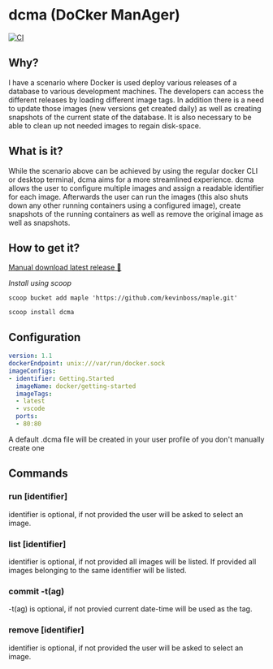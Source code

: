# dcma (DoCker ManAger)

[![CI](https://github.com/kevinboss/dcma/actions/workflows/ci.yaml/badge.svg?event=push)](https://github.com/kevinboss/dcma/actions/workflows/ci.yaml)

## Why?

I have a scenario where Docker is used deploy various releases of a database to various development machines. The developers can access the different releases by loading different image tags.
In addition there is a need to update those images (new versions get created daily) as well as creating snapshots of the current state of the database.
It is also necessary to be able to clean up not needed images to regain disk-space.

## What is it?

While the scenario above can be achieved by using the regular docker CLI or desktop terminal, dcma aims for a more streamlined experience. dcma allows the user to configure multiple images and assign a readable identifier for each image.
Afterwards the user can run the images (this also shuts down any other running containers using a configured image), create snapshots of the running containers as well as remove the original image as well as snapshots.

## How to get it?

[Manual download latest release 💾](https://github.com/kevinboss/dcma/releases/latest)

*Install using scoop*

`scoop bucket add maple 'https://github.com/kevinboss/maple.git'`

`scoop install dcma`

## Configuration

```yaml
version: 1.1
dockerEndpoint: unix:///var/run/docker.sock
imageConfigs:
- identifier: Getting.Started
  imageName: docker/getting-started
  imageTags:
  - latest
  - vscode
  ports:
  - 80:80
```

A default .dcma file will be created in your user profile of you don't manually create one

## Commands

### run \[identifier\]

identifier is optional, if not provided the user will be asked to select an image.

### list \[identifier\]

identifier is optional, if not provided all images will be listed. If provided all images belonging to the same identifier will be listed.

### commit -t(ag)

-t(ag) is optional, if not provied current date-time will be used as the tag.

### remove \[identifier\]

identifier is optional, if not provided the user will be asked to select an image.

